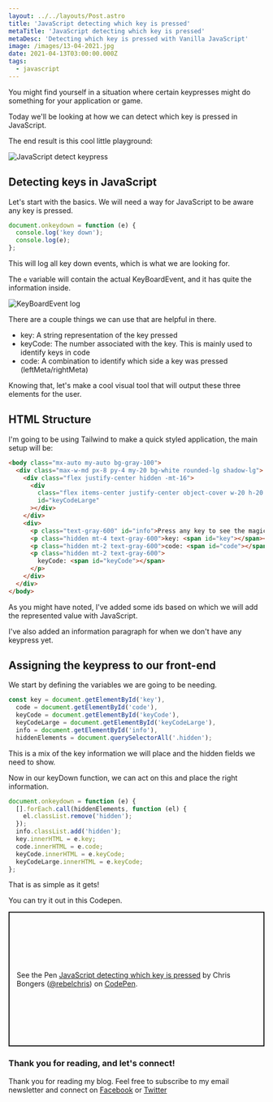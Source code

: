 ```yaml
---
layout: ../../layouts/Post.astro
title: 'JavaScript detecting which key is pressed'
metaTitle: 'JavaScript detecting which key is pressed'
metaDesc: 'Detecting which key is pressed with Vanilla JavaScript'
image: /images/13-04-2021.jpg
date: 2021-04-13T03:00:00.000Z
tags:
  - javascript
---
```


You might find yourself in a situation where certain keypresses might do something for your application or game.

Today we'll be looking at how we can detect which key is pressed in JavaScript.

The end result is this cool little playground:

![JavaScript detect keypress](https://cdn.hashnode.com/res/hashnode/image/upload/v1617951849345/d-f651Yu_.gif)

## Detecting keys in JavaScript

Let's start with the basics. We will need a way for JavaScript to be aware any key is pressed.

```js
document.onkeydown = function (e) {
  console.log('key down');
  console.log(e);
};
```

This will log all key down events, which is what we are looking for.

The `e` variable will contain the actual KeyBoardEvent, and it has quite the information inside.

![KeyBoardEvent log](https://cdn.hashnode.com/res/hashnode/image/upload/v1617950084879/qhTg11Mu-.png)

There are a couple things we can use that are helpful in there.

- key: A string representation of the key pressed
- keyCode: The number associated with the key. This is mainly used to identify keys in code
- code: A combination to identify which side a key was pressed (leftMeta/rightMeta)

Knowing that, let's make a cool visual tool that will output these three elements for the user.

## HTML Structure

I'm going to be using Tailwind to make a quick styled application, the main setup will be:

```html
<body class="mx-auto my-auto bg-gray-100">
  <div class="max-w-md px-8 py-4 my-20 bg-white rounded-lg shadow-lg">
    <div class="flex justify-center hidden -mt-16">
      <div
        class="flex items-center justify-center object-cover w-20 h-20 text-3xl bg-white border-2 border-indigo-500 rounded-full"
        id="keyCodeLarge"
      ></div>
    </div>
    <div>
      <p class="text-gray-600" id="info">Press any key to see the magic 🪄</p>
      <p class="hidden mt-4 text-gray-600">key: <span id="key"></span></p>
      <p class="hidden mt-2 text-gray-600">code: <span id="code"></span></p>
      <p class="hidden mt-2 text-gray-600">
        keyCode: <span id="keyCode"></span>
      </p>
    </div>
  </div>
</body>
```

As you might have noted, I've added some ids based on which we will add the represented value with JavaScript.

I've also added an information paragraph for when we don't have any keypress yet.

## Assigning the keypress to our front-end

We start by defining the variables we are going to be needing.

```js
const key = document.getElementById('key'),
  code = document.getElementById('code'),
  keyCode = document.getElementById('keyCode'),
  keyCodeLarge = document.getElementById('keyCodeLarge'),
  info = document.getElementById('info'),
  hiddenElements = document.querySelectorAll('.hidden');
```

This is a mix of the key information we will place and the hidden fields we need to show.

Now in our keyDown function, we can act on this and place the right information.

```js
document.onkeydown = function (e) {
  [].forEach.call(hiddenElements, function (el) {
    el.classList.remove('hidden');
  });
  info.classList.add('hidden');
  key.innerHTML = e.key;
  code.innerHTML = e.code;
  keyCode.innerHTML = e.keyCode;
  keyCodeLarge.innerHTML = e.keyCode;
};
```

That is as simple as it gets!

You can try it out in this Codepen.

<p class="codepen" data-height="265" data-theme-id="dark" data-default-tab="result" data-user="rebelchris" data-slug-hash="eYgePZZ" style="height: 265px; box-sizing: border-box; display: flex; align-items: center; justify-content: center; border: 2px solid; margin: 1em 0; padding: 1em;" data-pen-title="JavaScript detecting which key is pressed">
  <span>See the Pen <a href="https://codepen.io/rebelchris/pen/eYgePZZ">
  JavaScript detecting which key is pressed</a> by Chris Bongers (<a href="https://codepen.io/rebelchris">@rebelchris</a>)
  on <a href="https://codepen.io">CodePen</a>.</span>
</p>
<script async src="https://cpwebassets.codepen.io/assets/embed/ei.js"></script>

### Thank you for reading, and let's connect!

Thank you for reading my blog. Feel free to subscribe to my email newsletter and connect on [Facebook](https://www.facebook.com/DailyDevTipsBlog) or [Twitter](https://twitter.com/DailyDevTips1)
